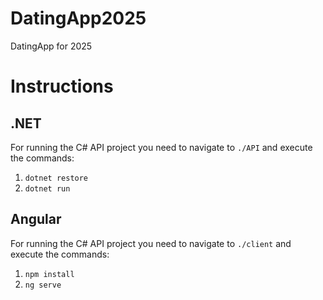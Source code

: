 # DatingApp2025
DatingApp for 2025

# Instructions
## .NET
For running the C# API project you need to navigate to `./API` and execute the commands:
1. `dotnet restore`
1. `dotnet run`

## Angular
For running the C# API project you need to navigate to `./client` and execute the commands:
1. `npm install`
1. `ng serve`